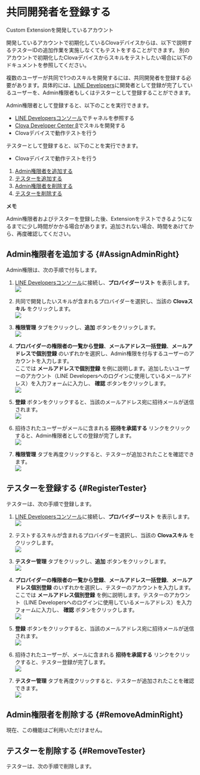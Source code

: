 # 共同開発者を登録する

Custom Extensionを開発しているアカウント

開発しているアカウントで初期化しているClovaデバイスからは、以下で説明するテスターIDの追加作業を実施しなくてもテストをすることができます。
別のアカウントで初期化したClovaデバイスからスキルをテストしたい場合に以下のドキュメントを参照してください。



複数のユーザーが共同で1つのスキルを開発するには、共同開発者を登録する必要があります。具体的には、[LINE Developers](https://developers.line.me/)に開発者として登録が完了しているユーザーを、Admin権限者もしくはテスターとして登録することができます。

Admin権限者として登録すると、以下のことを実行できます。
* [LINE Developersコンソール](https://developers.line.me/console/)でチャネルを参照する
* [Clova Developer Center β](https://clova-developers.line.me/)でスキルを開発する
* Clovaデバイスで動作テストを行う

テスターとして登録すると、以下のことを実行できます。
* Clovaデバイスで動作テストを行う


1. [Admin権限者を追加する](#AssignAdminRight)
2. [テスターを追加する](#RegisterTester)
3. [Admin権限者を削除する](#RemoveAdminRight)
4. [テスターを削除する](RemoveTester)


<div class="note">
  <p><strong>メモ</strong></p>
  <p>Admin権限者およびテスターを登録した後、Extensionをテストできるようになるまでに少し時間がかかる場合があります。追加されない場合、時間をあけてから、再度確認してください。</p>
</div>

## Admin権限者を追加する {#AssignAdminRight}

Admin権限は、次の手順で付与します。

1. [LINE Developersコンソール](https://developers.line.me/console/)に接続し、**プロバイダーリスト** を表示します。  
![](/CEK/Resources/Images/CEK_Test_LineDev_Provider_List.png)

2. 共同で開発したいスキルが含まれるプロバイダーを選択し、当該の **Clovaスキル** をクリックします。  
![](/CEK/Resources/Images/CEK_Test_LineDev_Channel_List.png)

4. **権限管理** タブをクリックし、**追加** ボタンをクリックします。  
![](/CEK/Resources/Images/CEK_Admin_LineDev_Admin_Tab.png)

5. **プロバイダーの権限者の一覧から登録**、**メールアドレス一括登録**、**メールアドレスで個別登録** のいずれかを選択し、Admin権限を付与するユーザーのアカウントを入力します。  
  ここでは **メールアドレスで個別登録** を例に説明します。追加したいユーザーのアカウント（LINE Developersへのログインに使用しているメールアドレス）を入力フォームに入力し、 **確認** ボタンをクリックします。  
![](/CEK/Resources/Images/CEK_Admin_LineDev_Add_Address.png)

6. **登録** ボタンをクリックすると、当該のメールアドレス宛に招待メールが送信されます。  
![](/CEK/Resources/Images/CEK_Admin_LineDev_Add_Confirm.png)

7. 招待されたユーザーがメールに含まれる **招待を承諾する** リンクをクリックすると、Admin権限者としての登録が完了します。  
![](/CEK/Resources/Images/CEK_Admin_Invitation_Email.png)

8. **権限管理** タブを再度クリックすると、テスターが追加されたことを確認できます。  
![](/CEK/Resources/Images/CEK_Admin_LineDev_Admin_List.png)


## テスターを登録する {#RegisterTester}

テスターは、次の手順で登録します。

1. [LINE Developersコンソール](https://developers.line.me/console/)に接続し、**プロバイダーリスト** を表示します。  
![](/CEK/Resources/Images/CEK_Test_LineDev_Provider_List.png)

2. テストするスキルが含まれるプロバイダーを選択し、当該の **Clovaスキル** をクリックします。  
![](/CEK/Resources/Images/CEK_Test_LineDev_Channel_List.png)

4. **テスター管理** タブをクリックし、**追加** ボタンをクリックします。  
![](/CEK/Resources/Images/CEK_Test_LineDev_Tester_Tab.png)

5. **プロバイダーの権限者の一覧から登録**、**メールアドレス一括登録**、**メールアドレス個別登録** のいずれかを選択し、テスターのアカウントを入力します。  
  ここでは **メールアドレス個別登録** を例に説明します。テスターのアカウント（LINE Developersへのログインに使用しているメールアドレス）を入力フォームに入力し、 **確認** ボタンをクリックします。  
![](/CEK/Resources/Images/CEK_Test_LineDev_Tester_Add_Address.png)

6. **登録** ボタンをクリックすると、当該のメールアドレス宛に招待メールが送信されます。  
![](/CEK/Resources/Images/CEK_Test_LineDev_Tester_Add_Confirm.png)

7. 招待されたユーザーが、メールに含まれる **招待を承諾する** リンクをクリックすると、テスター登録が完了します。  
![](/CEK/Resources/Images/CEK_Test_Invitation_Email.png)

8. **テスター管理** タブを再度クリックすると、テスターが追加されたことを確認できます。  
![](/CEK/Resources/Images/CEK_Test_LineDev_Tester_List.png)

## Admin権限者を削除する {#RemoveAdminRight}

現在、この機能はご利用いただけません。

## テスターを削除する {#RemoveTester}

テスターは、次の手順で削除します。
